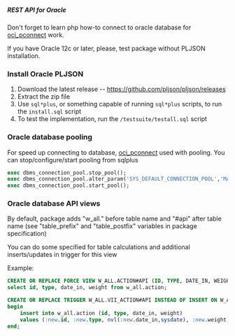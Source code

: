 ##### REST API for Oracle

Don't forget to learn php how-to connect to oracle database for [oci_pconnect](http://php.net/manual/ru/function.oci-pconnect.php) work.

If you have Oracle 12c or later, please, test package without PLJSON installation.

### Install Oracle PLJSON
1.  Download the latest release -- https://github.com/pljson/pljson/releases
2.  Extract the zip file
3.  Use `sql*plus`, or something capable of running `sql*plus` scripts, to
    run the `install.sql` script
4.  To test the implementation, run the `/testsuite/testall.sql` script

### Oracle database pooling
For speed up connecting to database, [oci_pconnect](http://php.net/manual/ru/function.oci-pconnect.php) used with pooling. You can stop/configure/start pooling from sqlplus
```sql
exec dbms_connection_pool.stop_pool();
exec dbms_connection_pool.alter_param('SYS_DEFAULT_CONNECTION_POOL','MAX_LIFETIME_SESSION','21600');
exec dbms_connection_pool.start_pool();
```

### Oracle database API views

By default, package adds "w_all." before table name and "#api" after table name
(see "table_prefix" and "table_postfix" variables in package specification)

You can do some specified for table calculations and additional inserts/updates in trigger for this view

Example:
```sql
CREATE OR REPLACE FORCE VIEW W_ALL.ACTION#API (ID, TYPE, DATE_IN, WEIGHT) AS
select id, type, date_in, weight from w_all.action;

CREATE OR REPLACE TRIGGER W_ALL.VII_ACTION#API INSTEAD OF INSERT ON W_ALL.ACTION#API FOR EACH ROW
begin
    insert into w_all.action (id, type, date_in, weight)
    values (:new.id, :new.type, nvl(:new.date_in,sysdate), :new.weight);
end;
```
